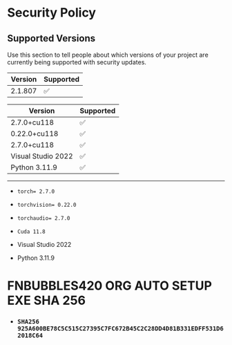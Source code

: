 # Security Policy

## Supported Versions

Use this section to tell people about which versions of your project are
currently being supported with security updates.

| Version | Supported          |
| ------- | ------------------ |
| 2.1.807   | :white_check_mark: |




| Version | Supported          |
| ------- | ------------------ |
|   2.7.0+cu118 | :white_check_mark: |    
|   0.22.0+cu118 |:white_check_mark: |
|   2.7.0+cu118 | :white_check_mark: |
| Visual Studio 2022 | :white_check_mark: |
| Python 3.11.9 | :white_check_mark: |
------------------------------------------------------------

- `torch= 2.7.0`
- `torchvision= 0.22.0`
- `torchaudio= 2.7.0`
- `Cuda 11.8`

- Visual Studio 2022 
- Python 3.11.9

# FNBUBBLES420 ORG AUTO SETUP EXE SHA 256

- ### `SHA256 925A600BE78C5C515C27395C7FC672B45C2C28DD4D81B331EDFF531D62018C64`
